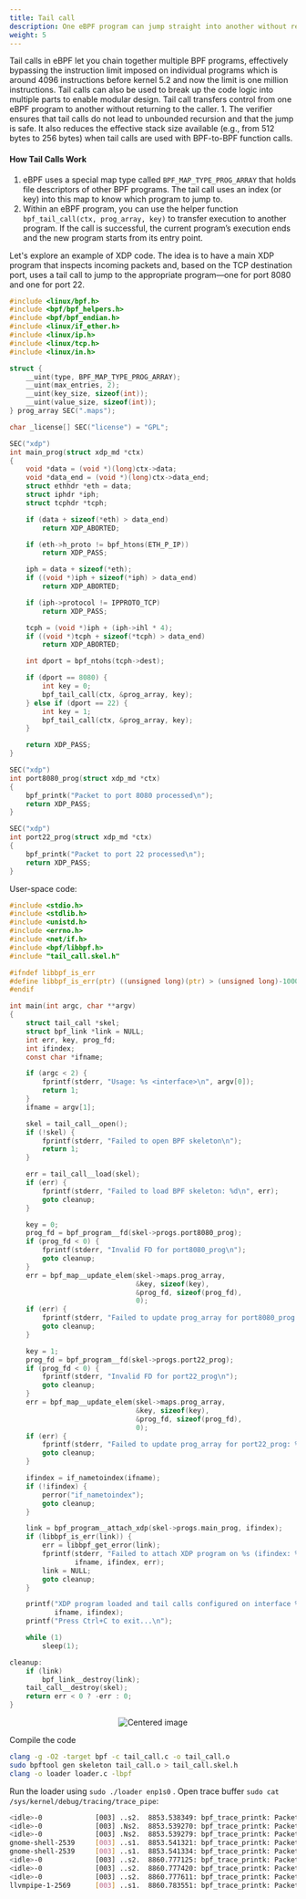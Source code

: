 ```yaml
---
title: Tail call
description: One eBPF program can jump straight into another without returning which lets you chain logic and sidestep the per-program instruction limit while adding almost no overhead.
weight: 5
---
```


Tail calls in eBPF let you chain together multiple BPF programs, effectively bypassing the instruction limit imposed on individual programs which is around 4096 instructions before kernel 5.2 and now the limit is one million instructions. Tail calls can also be used to break up the code logic into multiple parts to enable modular design. Tail call transfers control from one eBPF program to another without returning to the caller. 1. The verifier ensures that tail calls do not lead to unbounded recursion and that the jump is safe. It also reduces the effective stack size available (e.g., from 512 bytes to 256 bytes) when tail calls are used with BPF-to-BPF function calls.

#### How Tail Calls Work

1. eBPF uses a special map type called `BPF_MAP_TYPE_PROG_ARRAY` that holds file descriptors of other BPF programs. The tail call uses an index (or key) into this map to know which program to jump to.  
2. Within an eBPF program, you can use the helper function `bpf_tail_call(ctx, prog_array, key)` to transfer execution to another program. If the call is successful, the current program’s execution ends and the new program starts from its entry point.

Let's explore an example of XDP code. The idea is to have a main XDP program that inspects incoming packets and, based on the TCP destination port, uses a tail call to jump to the appropriate program—one for port 8080 and one for port 22.
```c
#include <linux/bpf.h>
#include <bpf/bpf_helpers.h>
#include <bpf/bpf_endian.h>
#include <linux/if_ether.h>
#include <linux/ip.h>
#include <linux/tcp.h>
#include <linux/in.h>

struct {
    __uint(type, BPF_MAP_TYPE_PROG_ARRAY);
    __uint(max_entries, 2);
    __uint(key_size, sizeof(int));
    __uint(value_size, sizeof(int));
} prog_array SEC(".maps");

char _license[] SEC("license") = "GPL";

SEC("xdp")
int main_prog(struct xdp_md *ctx)
{
    void *data = (void *)(long)ctx->data;
    void *data_end = (void *)(long)ctx->data_end;
    struct ethhdr *eth = data;
    struct iphdr *iph;
    struct tcphdr *tcph;

    if (data + sizeof(*eth) > data_end)
        return XDP_ABORTED;

    if (eth->h_proto != bpf_htons(ETH_P_IP))
        return XDP_PASS;

    iph = data + sizeof(*eth);
    if ((void *)iph + sizeof(*iph) > data_end)
        return XDP_ABORTED;

    if (iph->protocol != IPPROTO_TCP)
        return XDP_PASS;

    tcph = (void *)iph + (iph->ihl * 4);
    if ((void *)tcph + sizeof(*tcph) > data_end)
        return XDP_ABORTED;

    int dport = bpf_ntohs(tcph->dest);

    if (dport == 8080) {
        int key = 0;
        bpf_tail_call(ctx, &prog_array, key);
    } else if (dport == 22) {
        int key = 1;
        bpf_tail_call(ctx, &prog_array, key);
    }

    return XDP_PASS;
}

SEC("xdp")
int port8080_prog(struct xdp_md *ctx)
{
    bpf_printk("Packet to port 8080 processed\n");
    return XDP_PASS;
}

SEC("xdp")
int port22_prog(struct xdp_md *ctx)
{
    bpf_printk("Packet to port 22 processed\n");
    return XDP_PASS;
}
```

User-space code:
```c
#include <stdio.h>
#include <stdlib.h>
#include <unistd.h>
#include <errno.h>
#include <net/if.h>
#include <bpf/libbpf.h>
#include "tail_call.skel.h"

#ifndef libbpf_is_err
#define libbpf_is_err(ptr) ((unsigned long)(ptr) > (unsigned long)-1000L)
#endif

int main(int argc, char **argv)
{
    struct tail_call *skel;
    struct bpf_link *link = NULL;
    int err, key, prog_fd;
    int ifindex;
    const char *ifname;

    if (argc < 2) {
        fprintf(stderr, "Usage: %s <interface>\n", argv[0]);
        return 1;
    }
    ifname = argv[1];

    skel = tail_call__open();
    if (!skel) {
        fprintf(stderr, "Failed to open BPF skeleton\n");
        return 1;
    }

    err = tail_call__load(skel);
    if (err) {
        fprintf(stderr, "Failed to load BPF skeleton: %d\n", err);
        goto cleanup;
    }

    key = 0;
    prog_fd = bpf_program__fd(skel->progs.port8080_prog);
    if (prog_fd < 0) {
        fprintf(stderr, "Invalid FD for port8080_prog\n");
        goto cleanup;
    }
    err = bpf_map__update_elem(skel->maps.prog_array,
                               &key, sizeof(key),
                               &prog_fd, sizeof(prog_fd),
                               0);
    if (err) {
        fprintf(stderr, "Failed to update prog_array for port8080_prog: %d\n", err);
        goto cleanup;
    }

    key = 1;
    prog_fd = bpf_program__fd(skel->progs.port22_prog);
    if (prog_fd < 0) {
        fprintf(stderr, "Invalid FD for port22_prog\n");
        goto cleanup;
    }
    err = bpf_map__update_elem(skel->maps.prog_array,
                               &key, sizeof(key),
                               &prog_fd, sizeof(prog_fd),
                               0);
    if (err) {
        fprintf(stderr, "Failed to update prog_array for port22_prog: %d\n", err);
        goto cleanup;
    }

    ifindex = if_nametoindex(ifname);
    if (!ifindex) {
        perror("if_nametoindex");
        goto cleanup;
    }

    link = bpf_program__attach_xdp(skel->progs.main_prog, ifindex);
    if (libbpf_is_err(link)) {
        err = libbpf_get_error(link);
        fprintf(stderr, "Failed to attach XDP program on %s (ifindex: %d): %d\n",
                ifname, ifindex, err);
        link = NULL;
        goto cleanup;
    }

    printf("XDP program loaded and tail calls configured on interface %s (ifindex: %d).\n",
           ifname, ifindex);
    printf("Press Ctrl+C to exit...\n");

    while (1)
        sleep(1);

cleanup:
    if (link)
        bpf_link__destroy(link);
    tail_call__destroy(skel);
    return err < 0 ? -err : 0;
}
```

<p style="text-align: center;">
  <img src="/images/docs/chapter6/tail-call.png" alt="Centered image" />
</p>

Compile the code 
```sh
clang -g -O2 -target bpf -c tail_call.c -o tail_call.o
sudo bpftool gen skeleton tail_call.o > tail_call.skel.h
clang -o loader loader.c -lbpf
```

Run the loader using `sudo ./loader enp1s0` . Open trace buffer `sudo cat /sys/kernel/debug/tracing/trace_pipe`:
```sh
<idle>-0             [003] ..s2.  8853.538349: bpf_trace_printk: Packet to port 8080 processed
<idle>-0             [003] .Ns2.  8853.539270: bpf_trace_printk: Packet to port 8080 processed
<idle>-0             [003] .Ns2.  8853.539279: bpf_trace_printk: Packet to port 8080 processed
gnome-shell-2539     [003] ..s1.  8853.541321: bpf_trace_printk: Packet to port 8080 processed
gnome-shell-2539     [003] ..s1.  8853.541334: bpf_trace_printk: Packet to port 8080 processed
<idle>-0             [003] ..s2.  8860.777125: bpf_trace_printk: Packet to port 22 processed
<idle>-0             [003] ..s2.  8860.777420: bpf_trace_printk: Packet to port 22 processed
<idle>-0             [003] ..s2.  8860.777611: bpf_trace_printk: Packet to port 22 processed
llvmpipe-1-2569      [003] ..s1.  8860.783551: bpf_trace_printk: Packet to port 22 processed
```
